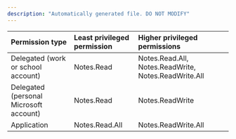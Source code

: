 ```yaml
---
description: "Automatically generated file. DO NOT MODIFY"
---
```


|Permission type|Least privileged permission|Higher privileged permissions|
|:---|:---|:---|
|Delegated (work or school account)|Notes.Read|Notes.Read.All, Notes.ReadWrite, Notes.ReadWrite.All|
|Delegated (personal Microsoft account)|Notes.Read|Notes.ReadWrite|
|Application|Notes.Read.All|Notes.ReadWrite.All|


